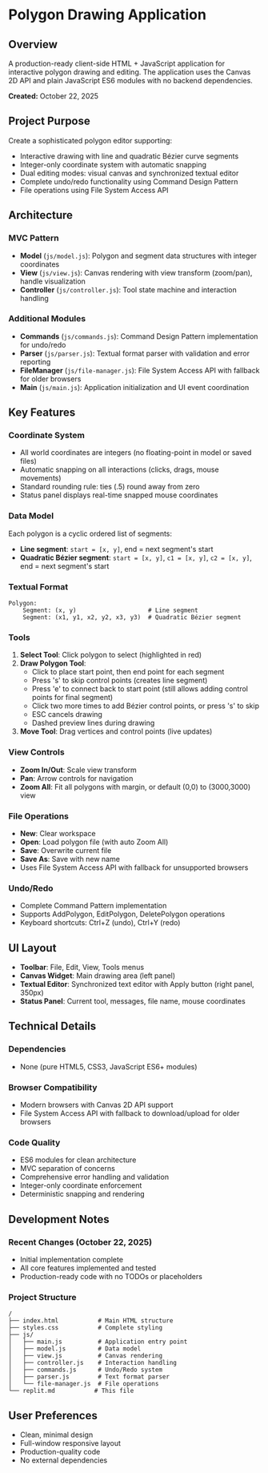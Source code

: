 # Polygon Drawing Application

## Overview
A production-ready client-side HTML + JavaScript application for interactive polygon drawing and editing. The application uses the Canvas 2D API and plain JavaScript ES6 modules with no backend dependencies.

**Created:** October 22, 2025

## Project Purpose
Create a sophisticated polygon editor supporting:
- Interactive drawing with line and quadratic Bézier curve segments
- Integer-only coordinate system with automatic snapping
- Dual editing modes: visual canvas and synchronized textual editor
- Complete undo/redo functionality using Command Design Pattern
- File operations using File System Access API

## Architecture

### MVC Pattern
- **Model** (`js/model.js`): Polygon and segment data structures with integer coordinates
- **View** (`js/view.js`): Canvas rendering with view transform (zoom/pan), handle visualization
- **Controller** (`js/controller.js`): Tool state machine and interaction handling

### Additional Modules
- **Commands** (`js/commands.js`): Command Design Pattern implementation for undo/redo
- **Parser** (`js/parser.js`): Textual format parser with validation and error reporting
- **FileManager** (`js/file-manager.js`): File System Access API with fallback for older browsers
- **Main** (`js/main.js`): Application initialization and UI event coordination

## Key Features

### Coordinate System
- All world coordinates are integers (no floating-point in model or saved files)
- Automatic snapping on all interactions (clicks, drags, mouse movements)
- Standard rounding rule: ties (.5) round away from zero
- Status panel displays real-time snapped mouse coordinates

### Data Model
Each polygon is a cyclic ordered list of segments:
- **Line segment**: `start = [x, y]`, end = next segment's start
- **Quadratic Bézier segment**: `start = [x, y]`, `c1 = [x, y]`, `c2 = [x, y]`, end = next segment's start

### Textual Format
```
Polygon:
    Segment: (x, y)                    # Line segment
    Segment: (x1, y1, x2, y2, x3, y3)  # Quadratic Bézier segment
```

### Tools
1. **Select Tool**: Click polygon to select (highlighted in red)
2. **Draw Polygon Tool**:
   - Click to place start point, then end point for each segment
   - Press 's' to skip control points (creates line segment)
   - Press 'e' to connect back to start point (still allows adding control points for final segment)
   - Click two more times to add Bézier control points, or press 's' to skip
   - ESC cancels drawing
   - Dashed preview lines during drawing
3. **Move Tool**: Drag vertices and control points (live updates)

### View Controls
- **Zoom In/Out**: Scale view transform
- **Pan**: Arrow controls for navigation
- **Zoom All**: Fit all polygons with margin, or default (0,0) to (3000,3000) view

### File Operations
- **New**: Clear workspace
- **Open**: Load polygon file (with auto Zoom All)
- **Save**: Overwrite current file
- **Save As**: Save with new name
- Uses File System Access API with fallback for unsupported browsers

### Undo/Redo
- Complete Command Pattern implementation
- Supports AddPolygon, EditPolygon, DeletePolygon operations
- Keyboard shortcuts: Ctrl+Z (undo), Ctrl+Y (redo)

## UI Layout
- **Toolbar**: File, Edit, View, Tools menus
- **Canvas Widget**: Main drawing area (left panel)
- **Textual Editor**: Synchronized text editor with Apply button (right panel, 350px)
- **Status Panel**: Current tool, messages, file name, mouse coordinates

## Technical Details

### Dependencies
- None (pure HTML5, CSS3, JavaScript ES6+ modules)

### Browser Compatibility
- Modern browsers with Canvas 2D API support
- File System Access API with fallback to download/upload for older browsers

### Code Quality
- ES6 modules for clean architecture
- MVC separation of concerns
- Comprehensive error handling and validation
- Integer-only coordinate enforcement
- Deterministic snapping and rendering

## Development Notes

### Recent Changes (October 22, 2025)
- Initial implementation complete
- All core features implemented and tested
- Production-ready code with no TODOs or placeholders

### Project Structure
```
/
├── index.html           # Main HTML structure
├── styles.css           # Complete styling
├── js/
│   ├── main.js          # Application entry point
│   ├── model.js         # Data model
│   ├── view.js          # Canvas rendering
│   ├── controller.js    # Interaction handling
│   ├── commands.js      # Undo/Redo system
│   ├── parser.js        # Text format parser
│   └── file-manager.js  # File operations
└── replit.md           # This file
```

## User Preferences
- Clean, minimal design
- Full-window responsive layout
- Production-quality code
- No external dependencies

